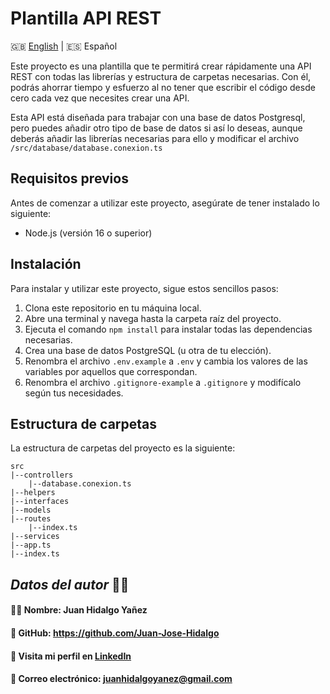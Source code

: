 # Plantilla API REST
🇬🇧 [English](../README.md) | 🇪🇸 Español

Este proyecto es una plantilla que te permitirá crear rápidamente una API REST con todas las librerías y estructura de carpetas necesarias. Con él, podrás ahorrar tiempo y esfuerzo al no tener que escribir el código desde cero cada vez que necesites crear una API.

Esta API está diseñada para trabajar con una base de datos Postgresql, pero puedes añadir otro tipo de base de datos si así lo deseas, aunque deberás añadir las librerías necesarias para ello y modificar el archivo ```/src/database/database.conexion.ts```

## Requisitos previos

Antes de comenzar a utilizar este proyecto, asegúrate de tener instalado lo siguiente:

- Node.js (versión 16 o superior)

## Instalación

Para instalar y utilizar este proyecto, sigue estos sencillos pasos:

1. Clona este repositorio en tu máquina local.
2. Abre una terminal y navega hasta la carpeta raíz del proyecto.
3. Ejecuta el comando ```npm install``` para instalar todas las dependencias necesarias.
4. Crea una base de datos PostgreSQL (u otra de tu elección).
5. Renombra el archivo ```.env.example``` a ```.env``` y cambia los valores de las variables por aquellos que correspondan.
6. Renombra el archivo ``.gitignore-example`` a ```.gitignore``` y modifícalo según tus necesidades.

## Estructura de carpetas

La estructura de carpetas del proyecto es la siguiente:

    src
    |--controllers
        |--database.conexion.ts
    |--helpers
    |--interfaces
    |--models
    |--routes
        |--index.ts
    |--services
    |--app.ts
    |--index.ts

## ***Datos del autor*** 👨‍💻
#### 🙋‍♂️ Nombre: Juan Hidalgo Yañez
#### 🐙 GitHub: https://github.com/Juan-Jose-Hidalgo
#### 💼 Visita mi perfil en [LinkedIn](https://www.linkedin.com/in/juan-jos%C3%A9-hidalgo-ya%C3%B1ez-854698b4/)
#### 📨 Correo electrónico: juanhidalgoyanez@gmail.com